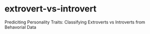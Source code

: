 # extrovert-vs-introvert
Prediciting Personality Traits: Classifying Extroverts vs Introverts from Behavorial Data
